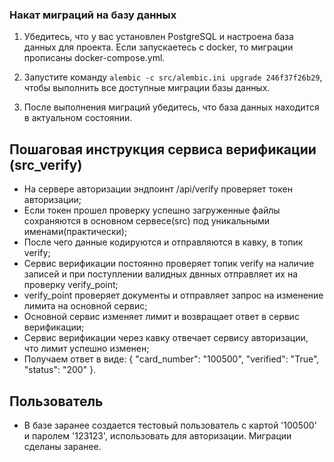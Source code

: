 
### Накат миграций на базу данных

1. Убедитесь, что у вас установлен PostgreSQL и настроена база данных для проекта. Если запускаетесь с docker, то миграции прописаны docker-compose.yml.

2. Запустите команду `alembic -c src/alembic.ini upgrade 246f37f26b29`, чтобы выполнить все доступные миграции базы данных.

3. После выполнения миграций убедитесь, что база данных находится в актуальном состоянии.


## Пошаговая инструкция сервиса верификации (src_verify)
- На сервере авторизации эндпоинт /api/verify проверяет токен авторизации;
- Если токен прошел проверку успешно загруженные файлы сохраняются в основном сервесе(src) под уникальными именами(практически);
- После чего данные кодируются и отправляются в кавку, в топик verify;
- Сервис верификации постоянно проверяет топик verify на наличие записей и при поступлении валидных двнных отправляет их на проверку verify_point;
- verify_point проверяет документы и отправляет запрос на изменение лимита на основной сервис;
- Основной сервис изменяет лимит и возвращает ответ в сервис верификации;
- Сервис верификации через кавку отвечает сервису авторизации, что лимит успешно изменен;
- Получаем ответ в виде: {
  "card_number": "100500",
  "verified": "True",
  "status": "200"
}.

## Пользователь
- В базе заранее создается тестовый пользователь с картой '100500' и паролем '123123', использовать для авторизации. Миграции сделаны заранее.
